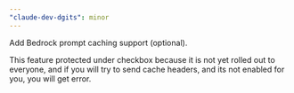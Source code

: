 ```yaml
---
"claude-dev-dgits": minor
---
```

Add Bedrock prompt caching support (optional).
    
This feature protected under checkbox because it is not yet rolled out to everyone, and if you will try to send cache headers, and its not enabled for you, you will get error.

